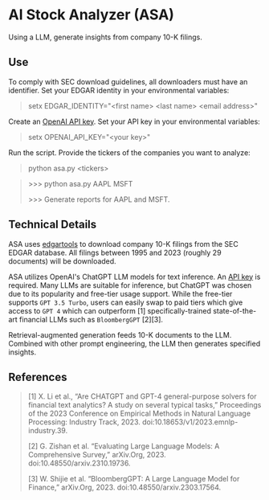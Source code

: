 # AI Stock Analyzer (ASA)

Using a LLM, generate insights from company 10-K filings.

## Use

To comply with SEC download guidelines, all downloaders must have an identifier. Set your EDGAR identity in your environmental variables:

> setx EDGAR_IDENTITY="\<first name> \<last name> \<email address>"

Create an [OpenAI API key](https://platform.openai.com/api-keys). Set your API key in your environmental variables:

> setx OPENAI_API_KEY="\<your key>"

Run the script. Provide the tickers of the companies you want to analyze:

> python asa.py \<tickers>

> \>>> python asa.py AAPL MSFT
>
> \>>> Generate reports for AAPL and MSFT.

## Technical Details

ASA uses [edgartools](https://pypi.org/project/edgartools/) to download company 10-K filings from the SEC EDGAR database. All filings between 1995 and 2023 (roughly 29 documents) will be downloaded.

ASA utilizes OpenAI's ChatGPT LLM models for text inference. An [API key](https://platform.openai.com/api-keys) is required. Many LLMs are suitable for inference, but ChatGPT was chosen due to its popularity and free-tier usage support. While the free-tier supports `GPT 3.5 Turbo`, users can easily swap to paid tiers which give access to `GPT 4` which can outperform [1] specifically-trained state-of-the-art financial LLMs such as `BloombergGPT` [2][3].

Retrieval-augmented generation feeds 10-K documents to the LLM. Combined with other prompt engineering, the LLM then generates specified insights.

## References

> [1] X. Li et al., “Are CHATGPT and GPT-4 general-purpose solvers for financial text analytics? A study on several typical tasks,” Proceedings of the 2023 Conference on Empirical Methods in Natural Language Processing: Industry Track, 2023. doi:10.18653/v1/2023.emnlp-industry.39.
>
> [2] G. Zishan et al. “Evaluating Large Language Models: A Comprehensive Survey,” arXiv.Org, 2023. doi:10.48550/arxiv.2310.19736.
>
> [3] W. Shijie et al. “BloombergGPT: A Large Language Model for Finance,” arXiv.Org, 2023. doi:10.48550/arxiv.2303.17564.
